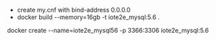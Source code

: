 - create my.cnf with bind-address 0.0.0.0
- docker build --memory=16gb -t iote2e_mysql:5.6 .

docker create --name=iote2e_mysql56 -p 3366:3306 iote2e_mysql:5.6

